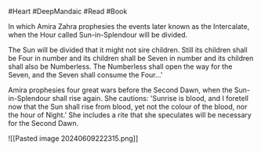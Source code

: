 #Heart #DeepMandaic #Read #Book 

In which Amira Zahra prophesies the events later known as the Intercalate, when the Hour called Sun-in-Splendour will be divided.

The Sun will be divided that it might not sire children. Still its children shall be Four in number and its children shall be Seven in number and its children shall also be Numberless. The Numberless shall open the way for the Seven, and the Seven shall consume the Four...'

Amira prophesies four great wars before the Second Dawn, when the Sun-in-Splendour shall rise again. She cautions: 'Sunrise is blood, and I foretell now that the Sun shall rise from blood, yet not the colour of the blood, nor the hour of Night.' She includes a rite that she speculates will be necessary for the Second Dawn.

![[Pasted image 20240609222315.png]]